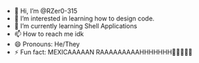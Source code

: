 - 👋 Hi, I’m @RZer0-315
- 👀 I’m interested in learning how to design code.
- 🌱 I’m currently learning Shell Applications
- 📫 How to reach me idk
- 😄 Pronouns: He/They
- ⚡ Fun fact: MEXICAAAAAN RAAAAAAAAAHHHHHHH🌮🌮🌮🌮🌮

<!---
RZer0-315/RZer0-315 is a ✨ special ✨ repository because its `README.md` (this file) appears on your GitHub profile.
You can click the Preview link to take a look at your changes.
--->
